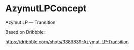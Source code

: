 # AzymutLPConcept
Azymut LP — Transition

Based on Dribbble:

https://dribbble.com/shots/3389839-Azymut-LP-Transition
